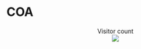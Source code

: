 # COA




<p align="center"> 
  Visitor count<br>
  <img src="https://profile-counter.glitch.me/THUNDERANKUSH-COA/count.svg" />
</p>
